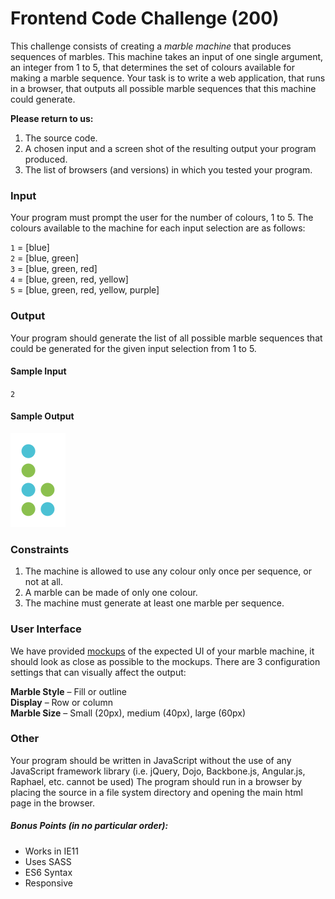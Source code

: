 # Frontend Code Challenge (200) 

This challenge consists of creating a _marble machine_ that produces sequences of marbles.
This machine takes an input of one single argument, an integer from 1 to 5, that determines the set of colours available for making a marble sequence.
Your task is to write a web application, that runs in a browser, that outputs all possible marble sequences that this machine could generate.

**Please return to us:**  
1. The source code.  
2. A chosen input and a screen shot of the resulting output your program produced.  
3. The list of browsers (and versions) in which you tested your program.

### Input
Your program must prompt the user for the number of colours, 1 to 5. The colours available to the machine for each input selection are as follows:

`1` = [blue]  
`2` = [blue, green]  
`3` = [blue, green, red]  
`4` = [blue, green, red, yellow]  
`5` = [blue, green, red, yellow, purple]  

### Output
Your program should generate the list of all possible marble sequences that could be generated for the given input selection from 1 to 5.

#### Sample Input  
`2`  

#### Sample Output
![Sample Output Image](static/marble-output-for-2.png)
 
### Constraints
1. The machine is allowed to use any colour only once per sequence, or not at all.
2. A marble can be made of only one colour.
3. The machine must generate at least one marble per sequence.

### User Interface
We have provided [mockups](mockups/) of the expected UI of your marble machine, it should look as close as possible to the mockups.
There are 3 configuration settings that can visually affect the output:

**Marble Style** – Fill or outline  
**Display** – Row or column  
**Marble Size** – Small (20px), medium (40px), large (60px)  

### Other
Your program should be written in JavaScript without the use of any JavaScript framework library (i.e. jQuery, Dojo, Backbone.js, Angular.js, Raphael, etc. cannot be used)
The program should run in a browser by placing the source in a file system directory and opening the main html page in the browser.

##### Bonus Points (in no particular order):
- Works in IE11
- Uses SASS
- ES6 Syntax
- Responsive
